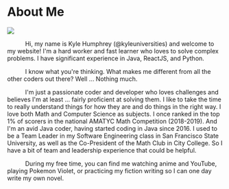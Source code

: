 # About Me

![](../resources/info/about-me/image.png)

&emsp;&emsp;&emsp;Hi, my name is Kyle Humphrey (@kyleuniversities) and welcome to my
website! I'm a hard worker and fast learner who loves to solve
complex problems. I have significant experience in Java, ReactJS,
and Python.

&emsp;&emsp;&emsp;I know what you're thinking. What makes me different from all the
other coders out there? Well ... Nothing much.

&emsp;&emsp;&emsp;I'm just a passionate coder and developer who
loves challenges and believes I'm at least ... fairly proficient at solving them. I like to take
the time to really understand things for how they are and do things in the right way. I
love both Math and Computer Science as subjects. I once ranked in the top 1% of scorers in the national
AMATYC Math Competition (2018-2019). And I'm an avid Java coder, having started coding in
Java since 2016. I used to be a Team Leader in my Software Engineering class in San Francisco State
University, as well as the Co-President of the Math Club in City College. So I have
a bit of team and leadership experience that could be helpful.

&emsp;&emsp;&emsp;During my free time, you can find me watching anime and YouTube, playing
Pokemon Violet, or practicing my fiction writing so I can one day write my own novel.
